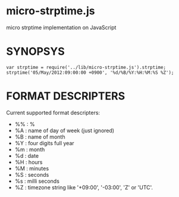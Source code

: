 micro-strptime.js
=================

micro strptime implementation on JavaScript

SYNOPSYS
========

    var strptime = require('../lib/micro-strptime.js').strptime;
    strptime('05/May/2012:09:00:00 +0900', '%d/%B/%Y:%H:%M:%S %Z');

FORMAT DESCRIPTERS
==================

Current supported format descripters:

 * %% : %
 * %A : name of day of week (just ignored)
 * %B : name of month
 * %Y : four digits full year
 * %m : month
 * %d : date
 * %H : hours
 * %M : minutes
 * %S : seconds
 * %s : milli seconds
 * %Z : timezone string like '+09:00', '-03:00', 'Z' or 'UTC'.



